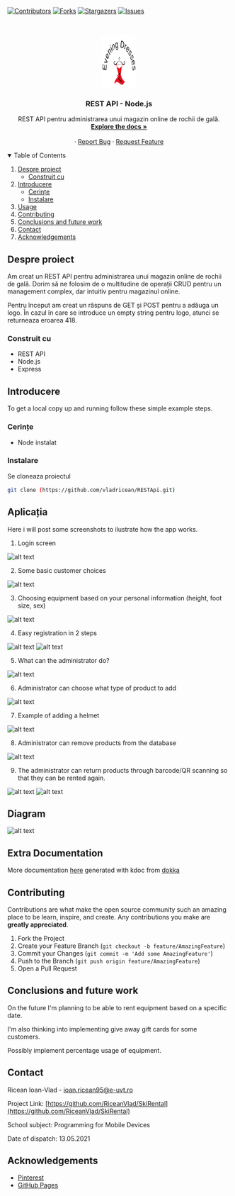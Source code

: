 <!--
*** Thanks for checking out the Best-README-Template. If you have a suggestion
*** that would make this better, please fork the repo and create a pull request
*** or simply open an issue with the tag "enhancement".
*** Thanks again! Now go create something AMAZING! :D
-->



<!-- PROJECT SHIELDS -->
<!--
*** I'm using markdown "reference style" links for readability.
*** Reference links are enclosed in brackets [ ] instead of parentheses ( ).
*** See the bottom of this document for the declaration of the reference variables
*** for contributors-url, forks-url, etc. This is an optional, concise syntax you may use.
*** https://www.markdownguide.org/basic-syntax/#reference-style-links
-->
[![Contributors][contributors-shield]][contributors-url]
[![Forks][forks-shield]][forks-url]
[![Stargazers][stars-shield]][stars-url]
[![Issues][issues-shield]][issues-url]



<!-- PROJECT LOGO -->
<br />
<p align="center">
  <a href="https://github.com/vladricean/RESTApi">
    <img src="image.png" alt="Logo" width="80" height="120">
  </a>

  <h3 align="center">REST API - Node.js</h3>

  <p align="center">
    REST API pentru administrarea unui magazin online de rochii de gală.
    <br />
    <a href="https://github.com/vladricean/RESTApi"><strong>Explore the docs »</strong></a>
    <br />
    <br />
    ·
    <a href="https://github.com/vladricean/RESTApi/issues">Report Bug</a>
    ·
    <a href="https://github.com/vladricean/RESTApi/issues">Request Feature</a>
  </p>
</p>



<!-- TABLE OF CONTENTS -->
<details open="open">
  <summary>Table of Contents</summary>
  <ol>
    <li>
      <a href="#about-the-project">Despre proiect</a>
      <ul>
        <li><a href="#built-with">Construit cu</a></li>
      </ul>
    </li>
    <li>
      <a href="#getting-started">Introducere</a>
      <ul>
        <li><a href="#prerequisites">Cerințe</a></li>
        <li><a href="#installation">Instalare</a></li>
      </ul>
    </li>
    <li><a href="#aplicatia">Usage</a></li>
    <li><a href="#contributing">Contributing</a></li>
    <li><a href="#conclusions-and-future-work">Conclusions and future work</a></li>
    <li><a href="#contact">Contact</a></li>
    <li><a href="#acknowledgements">Acknowledgements</a></li>
  </ol>
</details>



<!-- ABOUT THE PROJECT -->
## Despre proiect

Am creat un REST API pentru administrarea unui magazin online de rochii de gală. Dorim să ne folosim de o multitudine de operații CRUD pentru un management complex, dar intuitiv pentru magazinul online.

Pentru început am creat un răspuns de GET și POST pentru a adăuga un logo. În cazul în care se introduce un empty  string pentru logo, atunci se returneaza eroarea 418.

### Construit cu

* REST API
* Node.js
* Express


<!-- GETTING STARTED -->
## Introducere

To get a local copy up and running follow these simple example steps.

### Cerințe

* Node instalat

### Instalare

Se cloneaza proiectul
   ```sh
   git clone (https://github.com/vladricean/RESTApi.git)
   ```

<!-- USAGE EXAMPLES -->
## Aplicația

Here i will post some screenshots to ilustrate how the app works.

1. Login screen

![alt text](https://github.com/RiceanVlad/SkiRental/blob/main/images/screenshot.png?raw=true)

2. Some basic customer choices

![alt text](https://github.com/RiceanVlad/SkiRental/blob/main/images/first.png?raw=true)

3. Choosing equipment based on your personal information (height, foot size, sex)

![alt text](https://github.com/RiceanVlad/SkiRental/blob/main/images/gif.gif?raw=true)

4. Easy registration in 2 steps

![alt text](https://github.com/RiceanVlad/SkiRental/blob/main/images/reg1.png?raw=true)
![alt text](https://github.com/RiceanVlad/SkiRental/blob/main/images/reg2.png?raw=true)

5. What can the administrator do?

![alt text](https://github.com/RiceanVlad/SkiRental/blob/main/images/adminmain.png?raw=true)

6. Administrator can choose what type of product to add

![alt text](https://github.com/RiceanVlad/SkiRental/blob/main/images/chooseadd.png?raw=true)

7. Example of adding a helmet

![alt text](https://github.com/RiceanVlad/SkiRental/blob/main/images/addhelmet.png?raw=true)

8. Administrator can remove products from the database

![alt text](https://github.com/RiceanVlad/SkiRental/blob/main/images/delete.png?raw=true)

9. The administrator can return products through barcode/QR scanning so that they can be rented again.

![alt text](https://github.com/RiceanVlad/SkiRental/blob/main/images/scan2.png?raw=true)
![alt text](https://github.com/RiceanVlad/SkiRental/blob/main/images/scan1.png?raw=true)


## Diagram

![alt text](https://github.com/RiceanVlad/SkiRental/blob/main/images/diagramaFinala1.png?raw=true)

## Extra Documentation

More documentation [here](https://github.com/RiceanVlad/SkiRental/tree/main/documentation) generated with kdoc from [dokka](https://github.com/Kotlin/dokka)

<!-- CONTRIBUTING -->
## Contributing

Contributions are what make the open source community such an amazing place to be learn, inspire, and create. Any contributions you make are **greatly appreciated**.

1. Fork the Project
2. Create your Feature Branch (`git checkout -b feature/AmazingFeature`)
3. Commit your Changes (`git commit -m 'Add some AmazingFeature'`)
4. Push to the Branch (`git push origin feature/AmazingFeature`)
5. Open a Pull Request

## Conclusions and future work

On the future I'm planning to be able to rent equipment based on a specific date.

I'm also thinking into implementing give away gift cards for some customers.

Possibly implement percentage usage of equipment.

<!-- CONTACT -->
## Contact

Ricean Ioan-Vlad - [ioan.ricean95@e-uvt.ro](ioan.ricean95@e-uvt.ro)

Project Link: [https://github.com/RiceanVlad/SkiRental](https://github.com/RiceanVlad/SkiRental)

School subject: Programming for Mobile Devices

Date of dispatch: 13.05.2021


<!-- ACKNOWLEDGEMENTS -->
## Acknowledgements
* [Pinterest](https://ro.pinterest.com/search/pins/?q=ski%20clipart&rs=typed&term_meta[]=ski%7Ctyped&term_meta[]=clipart%7Ctyped)
* [GitHub Pages](https://pages.github.com)


<!-- MARKDOWN LINKS & IMAGES -->
<!-- https://www.markdownguide.org/basic-syntax/#reference-style-links -->
[contributors-shield]: https://img.shields.io/github/contributors/RiceanVlad/SkiRental.svg?style=for-the-badge
[contributors-url]: https://github.com/RiceanVlad/SkiRental/graphs/contributors
[forks-shield]: https://img.shields.io/github/forks/RiceanVlad/SkiRental.svg?style=for-the-badge
[forks-url]: https://github.com/RiceanVlad/SkiRental/network/members
[stars-shield]: https://img.shields.io/github/stars/RiceanVlad/SkiRental.svg?style=for-the-badge
[stars-url]: https://github.com/RiceanVlad/SkiRental/stargazers
[issues-shield]: https://img.shields.io/github/issues/RiceanVlad/SkiRental.svg?style=for-the-badge
[issues-url]: https://github.com/RiceanVlad/SkiRental/issues
